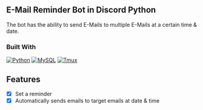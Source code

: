 ## E-Mail Reminder Bot in Discord Python<br>
The bot has the ability to send E-Mails to multiple E-Mails at a certain time & date.

### Built With
[![Python][python]][python-url]
[![MySQL][mysql]][mysql-url]
[![Tmux][tmux]][tmux-url]

## Features
- [x] Set a reminder
- [X] Automatically sends emails to target emails at date & time

<!-- MARKDOWN LINKS & IMAGES -->
[python]: https://img.shields.io/badge/Python-3776AB?style=for-the-badge&logo=python&logoColor=white
[mysql]: https://img.shields.io/badge/MySQL-00000F?style=for-the-badge&logo=mysql&logoColor=white
[tmux]: https://img.shields.io/badge/tmux-1BB91F?style=for-the-badge&logo=tmux&logoColor=white
[tmux-url]: https://github.com/tmux/tmux/wiki
[mysql-url]: https://www.mysql.com/
[python-url]: https://www.python.org/
